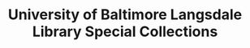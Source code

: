 ---
layout: repo
title: "University of Baltimore Langsdale Library Special Collections"
id: 1755
permalink: repos/1755/
---